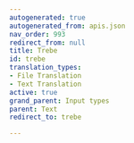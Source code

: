 ```yaml
---
autogenerated: true
autogenerated_from: apis.json
nav_order: 993
redirect_from: null
title: Trebe
id: trebe
translation_types:
- File Translation
- Text Translation
active: true
grand_parent: Input types
parent: Text
redirect_to: trebe

---
```


